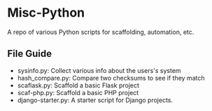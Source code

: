 # Misc-Python

A repo of various Python scripts for scaffolding, automation, etc.

## File Guide

* sysinfo.py: Collect various info about the users's system
* hash_compare.py: Compare two checksums to see if they match
* scaflask.py: Scaffold a basic Flask project
* scaf-php.py: Scaffold a basic PHP project
* django-starter.py: A starter script for Django projects.
